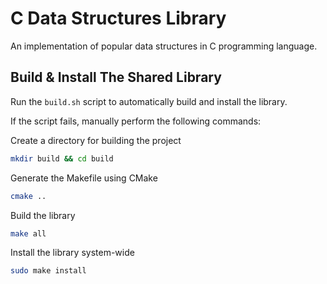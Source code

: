 # C Data Structures Library
An implementation of popular data structures in C programming language.

## Build & Install The Shared Library
Run the `build.sh` script to automatically build and install the library.

If the script fails, manually perform the following commands:

Create a directory for building the project
```bash
mkdir build && cd build
```
Generate the Makefile using CMake
```bash
cmake ..
```
Build the library
```bash
make all
```
Install the library system-wide
```bash
sudo make install
```
